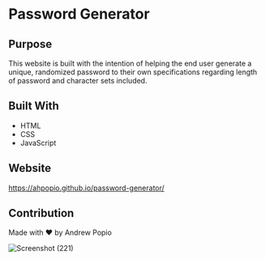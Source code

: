 # Password Generator

## Purpose
This website is built with the intention of helping the end user generate a unique, randomized password to their own specifications regarding length of password and character sets included.

## Built With
* HTML
* CSS
* JavaScript

## Website
https://ahpopio.github.io/password-generator/

## Contribution
Made with ❤️ by Andrew Popio

![Screenshot (221)](https://user-images.githubusercontent.com/20990705/184555665-c44deeb9-fb21-4bf0-afd1-8b2856741d5f.png)
